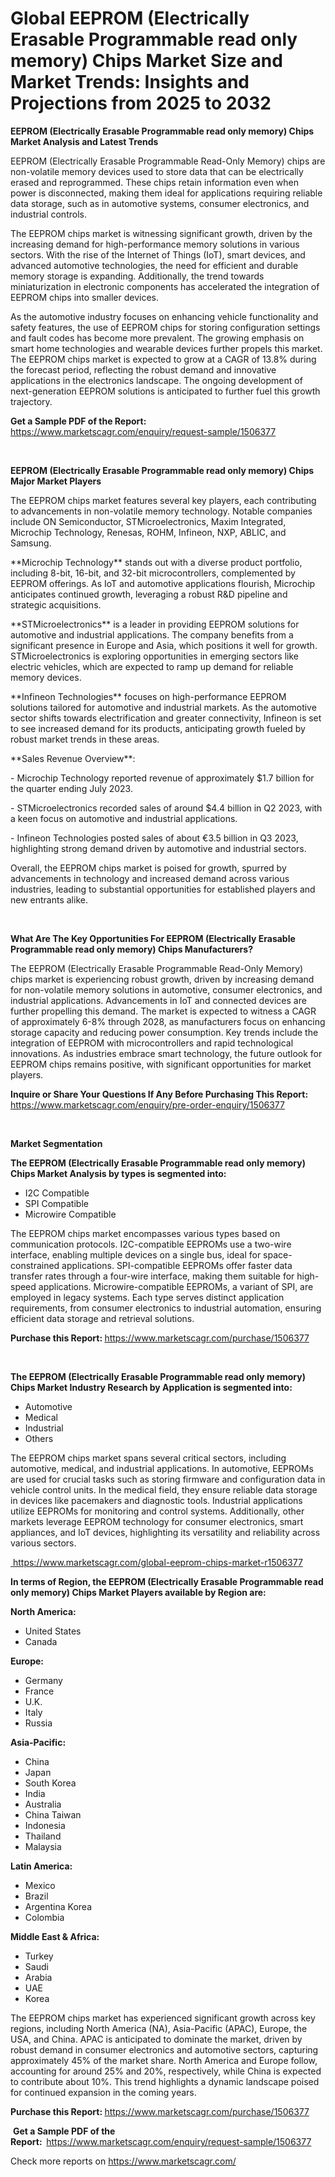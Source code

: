 <p><h1>Global EEPROM (Electrically Erasable Programmable read only memory) Chips Market Size and Market Trends: Insights and Projections from 2025 to 2032</h1></p><p><strong>EEPROM (Electrically Erasable Programmable read only memory) Chips Market Analysis and Latest Trends</strong></p>
<p><p>EEPROM (Electrically Erasable Programmable Read-Only Memory) chips are non-volatile memory devices used to store data that can be electrically erased and reprogrammed. These chips retain information even when power is disconnected, making them ideal for applications requiring reliable data storage, such as in automotive systems, consumer electronics, and industrial controls.</p><p>The EEPROM chips market is witnessing significant growth, driven by the increasing demand for high-performance memory solutions in various sectors. With the rise of the Internet of Things (IoT), smart devices, and advanced automotive technologies, the need for efficient and durable memory storage is expanding. Additionally, the trend towards miniaturization in electronic components has accelerated the integration of EEPROM chips into smaller devices.</p><p>As the automotive industry focuses on enhancing vehicle functionality and safety features, the use of EEPROM chips for storing configuration settings and fault codes has become more prevalent. The growing emphasis on smart home technologies and wearable devices further propels this market. The EEPROM chips market is expected to grow at a CAGR of 13.8% during the forecast period, reflecting the robust demand and innovative applications in the electronics landscape. The ongoing development of next-generation EEPROM solutions is anticipated to further fuel this growth trajectory.</p></p>
<p><strong>Get a Sample PDF of the Report:&nbsp;</strong> <a href="https://www.marketscagr.com/enquiry/request-sample/1506377?utm_campaign=2650&utm_medium=2&utm_source=Github&utm_content=ia&utm_term=23032025&utm_id=eeprom-electrically-erasable-programmable-read-only-memory-chips">https://www.marketscagr.com/enquiry/request-sample/1506377</a></p>
<p>&nbsp;</p>
<p><strong>EEPROM (Electrically Erasable Programmable read only memory) Chips Major Market Players</strong></p>
<p><p>The EEPROM chips market features several key players, each contributing to advancements in non-volatile memory technology. Notable companies include ON Semiconductor, STMicroelectronics, Maxim Integrated, Microchip Technology, Renesas, ROHM, Infineon, NXP, ABLIC, and Samsung.</p><p>**Microchip Technology** stands out with a diverse product portfolio, including 8-bit, 16-bit, and 32-bit microcontrollers, complemented by EEPROM offerings. As IoT and automotive applications flourish, Microchip anticipates continued growth, leveraging a robust R&D pipeline and strategic acquisitions.</p><p>**STMicroelectronics** is a leader in providing EEPROM solutions for automotive and industrial applications. The company benefits from a significant presence in Europe and Asia, which positions it well for growth. STMicroelectronics is exploring opportunities in emerging sectors like electric vehicles, which are expected to ramp up demand for reliable memory devices.</p><p>**Infineon Technologies** focuses on high-performance EEPROM solutions tailored for automotive and industrial markets. As the automotive sector shifts towards electrification and greater connectivity, Infineon is set to see increased demand for its products, anticipating growth fueled by robust market trends in these areas.</p><p>**Sales Revenue Overview**: </p><p>- Microchip Technology reported revenue of approximately $1.7 billion for the quarter ending July 2023.</p><p>- STMicroelectronics recorded sales of around $4.4 billion in Q2 2023, with a keen focus on automotive and industrial applications.</p><p>- Infineon Technologies posted sales of about €3.5 billion in Q3 2023, highlighting strong demand driven by automotive and industrial sectors.</p><p>Overall, the EEPROM chips market is poised for growth, spurred by advancements in technology and increased demand across various industries, leading to substantial opportunities for established players and new entrants alike.</p></p>
<p>&nbsp;</p>
<p><strong>What Are The Key Opportunities For EEPROM (Electrically Erasable Programmable read only memory) Chips Manufacturers?</strong></p>
<p><p>The EEPROM (Electrically Erasable Programmable Read-Only Memory) chips market is experiencing robust growth, driven by increasing demand for non-volatile memory solutions in automotive, consumer electronics, and industrial applications. Advancements in IoT and connected devices are further propelling this demand. The market is expected to witness a CAGR of approximately 6-8% through 2028, as manufacturers focus on enhancing storage capacity and reducing power consumption. Key trends include the integration of EEPROM with microcontrollers and rapid technological innovations. As industries embrace smart technology, the future outlook for EEPROM chips remains positive, with significant opportunities for market players.</p></p>
<p><strong>Inquire or Share Your Questions If Any Before Purchasing This Report:</strong> <a href="https://www.marketscagr.com/enquiry/pre-order-enquiry/1506377?utm_campaign=2650&utm_medium=2&utm_source=Github&utm_content=ia&utm_term=23032025&utm_id=eeprom-electrically-erasable-programmable-read-only-memory-chips">https://www.marketscagr.com/enquiry/pre-order-enquiry/1506377</a></p>
<p>&nbsp;</p>
<p><strong>Market Segmentation</strong></p>
<p><strong>The EEPROM (Electrically Erasable Programmable read only memory) Chips Market Analysis by types is segmented into:</strong></p>
<p><ul><li>I2C Compatible</li><li>SPI Compatible</li><li>Microwire Compatible</li></ul></p>
<p><p>The EEPROM chips market encompasses various types based on communication protocols. I2C-compatible EEPROMs use a two-wire interface, enabling multiple devices on a single bus, ideal for space-constrained applications. SPI-compatible EEPROMs offer faster data transfer rates through a four-wire interface, making them suitable for high-speed applications. Microwire-compatible EEPROMs, a variant of SPI, are employed in legacy systems. Each type serves distinct application requirements, from consumer electronics to industrial automation, ensuring efficient data storage and retrieval solutions.</p></p>
<p><strong>Purchase this Report:&nbsp;</strong><a href="https://www.marketscagr.com/purchase/1506377?utm_campaign=2650&utm_medium=2&utm_source=Github&utm_content=ia&utm_term=23032025&utm_id=eeprom-electrically-erasable-programmable-read-only-memory-chips">https://www.marketscagr.com/purchase/1506377</a></p>
<p>&nbsp;</p>
<p><strong>The EEPROM (Electrically Erasable Programmable read only memory) Chips Market Industry Research by Application is segmented into:</strong></p>
<p><ul><li>Automotive</li><li>Medical</li><li>Industrial</li><li>Others</li></ul></p>
<p><p>The EEPROM chips market spans several critical sectors, including automotive, medical, and industrial applications. In automotive, EEPROMs are used for crucial tasks such as storing firmware and configuration data in vehicle control units. In the medical field, they ensure reliable data storage in devices like pacemakers and diagnostic tools. Industrial applications utilize EEPROMs for monitoring and control systems. Additionally, other markets leverage EEPROM technology for consumer electronics, smart appliances, and IoT devices, highlighting its versatility and reliability across various sectors.</p></p>
<p><a href="https://www.marketscagr.com/global-eeprom-chips-market-r1506377?utm_campaign=2650&utm_medium=2&utm_source=Github&utm_content=ia&utm_term=23032025&utm_id=eeprom-electrically-erasable-programmable-read-only-memory-chips">&nbsp;https://www.marketscagr.com/global-eeprom-chips-market-r1506377</a></p>
<p><strong>In terms of Region, the EEPROM (Electrically Erasable Programmable read only memory) Chips Market Players available by Region are:</strong></p>
<p>
    <p> <strong> North America: </strong>
        <ul>
            <li>United States</li>
            <li>Canada</li>
        </ul>
        </p> 
    <p> <strong> Europe: </strong>
        <ul>
            <li>Germany</li>
            <li>France</li>
            <li>U.K.</li>
            <li>Italy</li>
            <li>Russia</li>
        </ul>
        </p> 
    <p> <strong> Asia-Pacific: </strong>
        <ul>
            <li>China</li>
            <li>Japan</li>
            <li>South Korea</li>
            <li>India</li>
            <li>Australia</li>
            <li>China Taiwan</li>
            <li>Indonesia</li>
            <li>Thailand</li>
            <li>Malaysia</li>
        </ul>
        </p> 
    <p> <strong> Latin America: </strong>
        <ul>
            <li>Mexico</li>
            <li>Brazil</li>
            <li>Argentina Korea</li>
            <li>Colombia</li>
        </ul>
        </p> 
    <p> <strong> Middle East & Africa: </strong>
        <ul>
            <li>Turkey</li>
            <li>Saudi</li>
            <li>Arabia</li>
            <li>UAE</li>
            <li>Korea</li>
        </ul>
    </p>
    </p>
<p><p>The EEPROM chips market has experienced significant growth across key regions, including North America (NA), Asia-Pacific (APAC), Europe, the USA, and China. APAC is anticipated to dominate the market, driven by robust demand in consumer electronics and automotive sectors, capturing approximately 45% of the market share. North America and Europe follow, accounting for around 25% and 20%, respectively, while China is expected to contribute about 10%. This trend highlights a dynamic landscape poised for continued expansion in the coming years.</p></p>
<p><strong>Purchase this Report: </strong><a href="https://www.marketscagr.com/purchase/1506377?utm_campaign=2650&utm_medium=2&utm_source=Github&utm_content=ia&utm_term=23032025&utm_id=eeprom-electrically-erasable-programmable-read-only-memory-chips">https://www.marketscagr.com/purchase/1506377</a></p>
<p>&nbsp;<strong>Get a Sample PDF of the Report:&nbsp;&nbsp;</strong><a href="https://www.marketscagr.com/enquiry/request-sample/1506377?utm_campaign=2650&utm_medium=2&utm_source=Github&utm_content=ia&utm_term=23032025&utm_id=eeprom-electrically-erasable-programmable-read-only-memory-chips">https://www.marketscagr.com/enquiry/request-sample/1506377</a></p>
<p><strong></strong></p>
<p>Check more reports on <a href="https://www.marketscagr.com/?utm_campaign=2650&utm_medium=2&utm_source=Github&utm_content=ia&utm_term=23032025&utm_id=eeprom-electrically-erasable-programmable-read-only-memory-chips">https://www.marketscagr.com/</a></p>